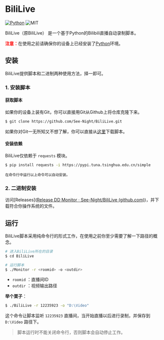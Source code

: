 # BiliLive

[![Python](https://img.shields.io/badge/Python-3.6+-blue)](https://python.org) ![MIT](https://img.shields.io/badge/Licence-MIT-red)

BiliLive（原BiliLive） 是一个基于Python的Bilibili直播自动录制脚本。

<strong style="color: red;">注意：</strong>在使用之前请确保你的设备上已经安装了[Python](https://python.org)环境。

## 安装

BiliLive提供脚本和二进制两种使用方法，择一即可。

### 1. 安装脚本

#### 获取脚本

如果你的设备上装有Git，你可以直接用Git从Github上将仓库克隆下来。

```bash
$ git clone https://github.com/See-Night/BiliLive.git
```

如果你对Git一无所知又不想了解，你可以直接从[这里](https://raw.githubusercontent.com/See-Night/BiliLive/master/BiliLive)下载脚本。

#### 安装依赖

BiliLive仅依赖于 `requests` 模块。

```bash
$ pip install requests -i https://pypi.tuna.tsinghua.edu.cn/simple
```

<small>在命令行中运行以上命令可以自动安装。</small>

### 2. 二进制安装

访问[Releases]([Release DD Monitor · See-Night/BiliLive (github.com)](https://github.com/See-Night/BiliLive/releases/latest))，并下载符合你操作系统的文件。

## 运行

BiliLive脚本采用纯命令行的形式工作，在使用之前你至少需要了解一下路径的概念。

```bash
# 进入BiliLive所在的目录
$ cd BiliLive

# 运行脚本
$ ./Monitor -r <roomid> -o <outdir>
```

- `roomid` ：直播间ID
- `outdir` ：视频输出路径

**举个栗子**：

```bash
$ ./BiliLive -r 12235923 -o "D:\Video"
```

这个命令让脚本监听 `12235923` 直播间，当开始直播以后进行录制，并保存到 `D:\Video` 路径下。

> 脚本运行时不能关闭命令行，否则脚本会自动停止工作。



